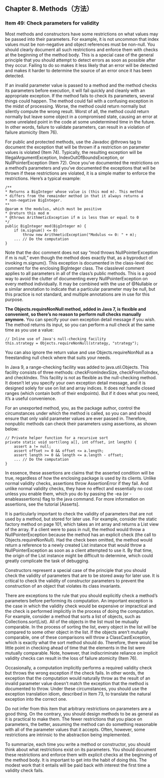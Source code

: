 ## Chapter 8. Methods（方法）

### Item 49: Check parameters for validity

Most methods and constructors have some restrictions on what values may be passed into their parameters. For example, it is not uncommon that index values must be non-negative and object references must be non-null. You should clearly document all such restrictions and enforce them with checks at the beginning of the method body. This is a special case of the general principle that you should attempt to detect errors as soon as possible after they occur. Failing to do so makes it less likely that an error will be detected and makes it harder to determine the source of an error once it has been detected.

If an invalid parameter value is passed to a method and the method checks its parameters before execution, it will fail quickly and cleanly with an appropriate exception. If the method fails to check its parameters, several things could happen. The method could fail with a confusing exception in the midst of processing. Worse, the method could return normally but silently compute the wrong result. Worst of all, the method could return normally but leave some object in a compromised state, causing an error at some unrelated point in the code at some undetermined time in the future. In other words, failure to validate parameters, can result in a violation of failure atomicity (Item 76).

For public and protected methods, use the Javadoc @throws tag to document the exception that will be thrown if a restriction on parameter values is violated (Item 74). Typically, the resulting exception will be IllegalArgumentException, IndexOutOfBoundsException, or NullPointerException (Item 72). Once you’ve documented the restrictions on a method’s parameters and you’ve documented the exceptions that will be thrown if these restrictions are violated, it is a simple matter to enforce the restrictions. Here’s a typical example:

```
/**
* Returns a BigInteger whose value is (this mod m). This method
* differs from the remainder method in that it always returns a
* non-negative BigInteger.
**
@param m the modulus, which must be positive
* @return this mod m
* @throws ArithmeticException if m is less than or equal to 0
*/
public BigInteger mod(BigInteger m) {
    if (m.signum() <= 0)
        throw new ArithmeticException("Modulus <= 0: " + m);
    ... // Do the computation
}
```

Note that the doc comment does not say “mod throws NullPointerException if m is null,” even though the method does exactly that, as a byproduct of invoking m.signum(). This exception is documented in the class-level doc comment for the enclosing BigInteger class. The classlevel comment applies to all parameters in all of the class’s public methods. This is a good way to avoid the clutter of documenting every NullPointerException on every method individually. It may be combined with the use of @Nullable or a similar annotation to indicate that a particular parameter may be null, but this practice is not standard, and multiple annotations are in use for this purpose.

**The Objects.requireNonNull method, added in Java 7, is flexible and convenient, so there’s no reason to perform null checks manually anymore.** You can specify your own exception detail message if you wish. The method returns its input, so you can perform a null check at the same time as you use a value:

```
// Inline use of Java's null-checking facility
this.strategy = Objects.requireNonNull(strategy, "strategy");
```

You can also ignore the return value and use Objects.requireNonNull as a freestanding null check where that suits your needs.

In Java 9, a range-checking facility was added to java.util.Objects. This facility consists of three methods: checkFromIndexSize, checkFromToIndex, and checkIndex. This facility is not as flexible as the null-checking method. It doesn’t let you specify your own exception detail message, and it is designed solely for use on list and array indices. It does not handle closed ranges (which contain both of their endpoints). But if it does what you need, it’s a useful convenience.

For an unexported method, you, as the package author, control the circumstances under which the method is called, so you can and should ensure that only valid parameter values are ever passed in. Therefore, nonpublic methods can check their parameters using assertions, as shown below:

```
// Private helper function for a recursive sort
private static void sort(long a[], int offset, int length) {
    assert a != null;
    assert offset >= 0 && offset <= a.length;
    assert length >= 0 && length <= a.length - offset;
    ... // Do the computation
}
```

In essence, these assertions are claims that the asserted condition will be true, regardless of how the enclosing package is used by its clients. Unlike normal validity checks, assertions throw AssertionError if they fail. And unlike normal validity checks, they have no effect and essentially no cost unless you enable them, which you do by passing the -ea (or -enableassertions) flag to the java command. For more information on assertions, see the tutorial [Asserts].

It is particularly important to check the validity of parameters that are not used by a method, but stored for later use. For example, consider the static factory method on page 101, which takes an int array and returns a List view of the array. If a client were to pass in null, the method would throw a NullPointerException because the method has an explicit check (the call to Objects.requireNonNull). Had the check been omitted, the method would return a reference to a newly created List instance that would throw a NullPointerException as soon as a client attempted to use it. By that time, the origin of the List instance might be difficult to determine, which could greatly complicate the task of debugging.

Constructors represent a special case of the principle that you should check the validity of parameters that are to be stored away for later use. It is critical to check the validity of constructor parameters to prevent the construction of an object that violates its class invariants.

There are exceptions to the rule that you should explicitly check a method’s parameters before performing its computation. An important exception is the case in which the validity check would be expensive or impractical and the check is performed implicitly in the process of doing the computation. For example, consider a method that sorts a list of objects, such as Collections.sort(List). All of the objects in the list must be mutually comparable. In the process of sorting the list, every object in the list will be compared to some other object in the list. If the objects aren’t mutually comparable, one of these comparisons will throw a ClassCastException, which is exactly what the sort method should do. Therefore, there would be little point in checking ahead of time that the elements in the list were mutually comparable. Note, however, that indiscriminate reliance on implicit validity checks can result in the loss of failure atomicity (Item 76).

Occasionally, a computation implicitly performs a required validity check but throws the wrong exception if the check fails. In other words, the exception that the computation would naturally throw as the result of an invalid parameter value doesn’t match the exception that the method is documented to throw. Under these circumstances, you should use the exception translation idiom, described in Item 73, to translate the natural exception into the correct one.

Do not infer from this item that arbitrary restrictions on parameters are a good thing. On the contrary, you should design methods to be as general as it is practical to make them. The fewer restrictions that you place on parameters, the better, assuming the method can do something reasonable with all of the parameter values that it accepts. Often, however, some restrictions are intrinsic to the abstraction being implemented.

To summarize, each time you write a method or constructor, you should think about what restrictions exist on its parameters. You should document these restrictions and enforce them with explicit checks at the beginning of the method body. It is important to get into the habit of doing this. The modest work that it entails will be paid back with interest the first time a validity check fails.
